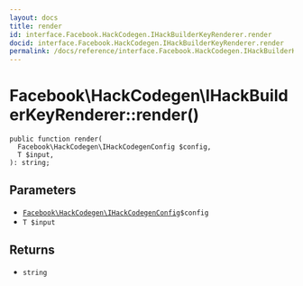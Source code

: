 ```yaml
---
layout: docs
title: render
id: interface.Facebook.HackCodegen.IHackBuilderKeyRenderer.render
docid: interface.Facebook.HackCodegen.IHackBuilderKeyRenderer.render
permalink: /docs/reference/interface.Facebook.HackCodegen.IHackBuilderKeyRenderer.render.md
---
```

# Facebook\\HackCodegen\\IHackBuilderKeyRenderer::render()




``` Hack
public function render(
  Facebook\HackCodegen\IHackCodegenConfig $config,
  T $input,
): string;
```




## Parameters




+ [` Facebook\HackCodegen\IHackCodegenConfig `](<interface.Facebook.HackCodegen.IHackCodegenConfig.md>)`` $config ``
+ ` T $input `




## Returns




* ` string `